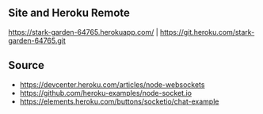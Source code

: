 ## Site and Heroku Remote
https://stark-garden-64765.herokuapp.com/ | https://git.heroku.com/stark-garden-64765.git

## Source

- https://devcenter.heroku.com/articles/node-websockets
- https://github.com/heroku-examples/node-socket.io
- https://elements.heroku.com/buttons/socketio/chat-example
